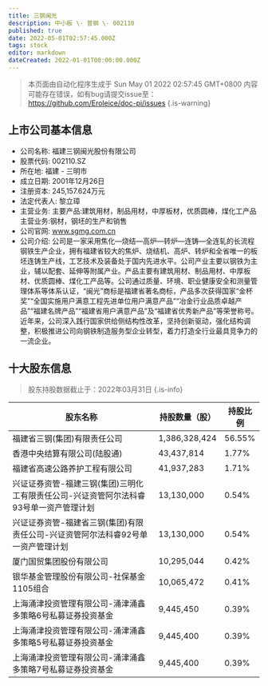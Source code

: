 ```yaml
---
title: 三钢闽光
description: 中小板 \- 普钢 \- 002110
published: true
date: 2022-05-01T02:57:45.000Z
tags: stock
editor: markdown
dateCreated: 2022-01-01T00:00:00.000Z
---
```


> 本页面由自动化程序生成于 Sun May 01 2022 02:57:45 GMT+0800
> 内容可能存在错误，如有bug请提交issue至：https://github.com/Eroleice/doc-pi/issues
{.is-warning}

## 上市公司基本信息
- 公司名称: 福建三钢闽光股份有限公司
- 股票代码: 002110.SZ
- 所在地: 福建 - 三明市
- 成立日期: 2001年12月26日
- 注册资本: 245,157.624万元
- 法定代表人: 黎立璋
- 主营业务: 主要产品:建筑用材，制品用材，中厚板材，优质圆棒，煤化工产品主营业务:钢材，钢坯的生产和销售
- 公司官网: www.sgmg.com.cn
- 公司介绍: 公司是一家采用焦化—烧结—高炉—转炉—连铸—全连轧的长流程钢铁生产企业，拥有福建省较大的焦炉、烧结机、高炉、转炉和全省唯一的板坯连铸生产线，工艺技术及装备处于国内先进水平。公司产业主要以钢铁为主业，辅以配套、延伸等附属产业。产品主要有建筑用材、制品用材、中厚板材、优质圆棒、煤化工产品等。公司通过质量、环境、职业健康安全和测量管理体系等体系认证，“闽光”商标是福建省著名商标，产品多次获得国家“金杯奖”“全国实施用户满意工程先进单位用户满意产品”“冶金行业品质卓越产品”“福建名牌产品”“福建省用户满意产品”及“福建省优秀新产品”等荣誉称号。近年来，公司深入践行国家供给侧结构性改革，坚持创新驱动，强化结构调整，积极推进公司向钢铁制造服务型企业转型，着力打造全行业最具竞争力的一流企业。


## 十大股东信息
> 股东持股数据截止于：2022年03月31日
{.is-info}

| 股东名称 | 持股数量（股） | 持股比例 |
| --- | --- | --- |
| 福建省三钢(集团)有限责任公司 | 1,386,328,424 | 56.55% |
| 香港中央结算有限公司(陆股通) | 43,437,814 | 1.77% |
| 福建省高速公路养护工程有限公司 | 41,937,283 | 1.71% |
| 兴证证券资管-福建三钢(集团)三明化工有限责任公司-兴证资管阿尔法科睿93号单一资产管理计划 | 13,130,000 | 0.54% |
| 兴证证券资管-福建省三钢(集团)有限责任公司-兴证资管阿尔法科睿92号单一资产管理计划 | 13,130,000 | 0.54% |
| 厦门国贸集团股份有限公司 | 10,295,044 | 0.42% |
| 银华基金管理股份有限公司-社保基金1105组合 | 10,065,472 | 0.41% |
| 上海涌津投资管理有限公司-涌津涌鑫多策略6号私募证券投资基金 | 9,445,450 | 0.39% |
| 上海涌津投资管理有限公司-涌津涌鑫多策略5号私募证券投资基金 | 9,445,400 | 0.39% |
| 上海涌津投资管理有限公司-涌津涌鑫多策略7号私募证券投资基金 | 9,445,400 | 0.39% |




